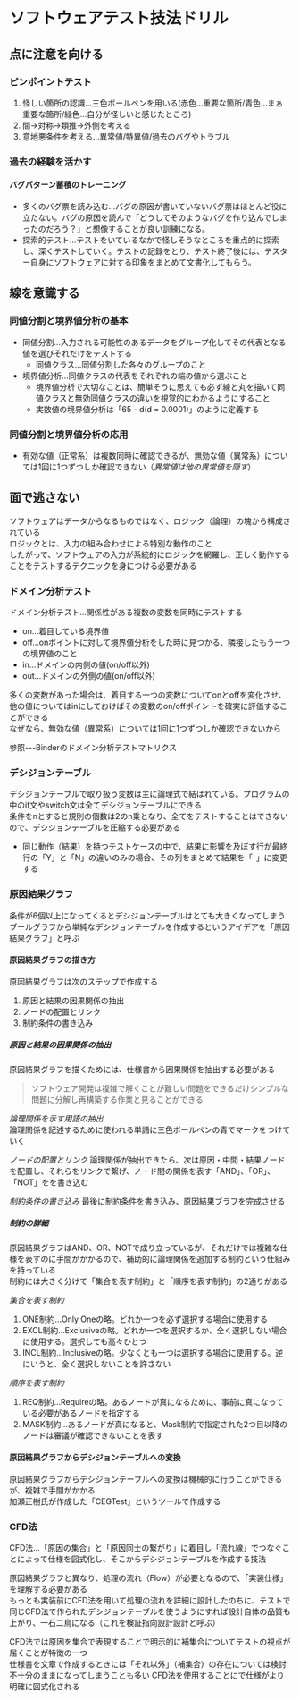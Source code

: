 # ソフトウェアテスト技法ドリル

## 点に注意を向ける

### ピンポイントテスト
1. 怪しい箇所の認識…三色ボールペンを用いる(赤色…重要な箇所/青色…まぁ重要な箇所/緑色…自分が怪しいと感じたところ)
2. 間→対称→類推→外側を考える
3. 意地悪条件を考える…異常値/特異値/過去のバグやトラブル

### 過去の経験を活かす
#### バグパターン蓄積のトレーニング
* 多くのバグ票を読み込む…バグの原因が書いていないバグ票はほとんど役に立たない。バグの原因を読んで「どうしてそのようなバグを作り込んでしまったのだろう？」と想像することが良い訓練になる。
* 探索的テスト…テストをいているなかで怪しそうなところを重点的に探索し、深くテストしていく。テストの記録をとり、テスト終了後には、テスター自身にソフトウェアに対する印象をまとめて文書化してもらう。

## 線を意識する

### 同値分割と境界値分析の基本
* 同値分割…入力される可能性のあるデータをグループ化してその代表となる値を選びそれだけをテストする
  * 同値クラス…同値分割した各々のグループのこと
* 境界値分析…同値クラスの代表をそれぞれの端の値から選ぶこと
  * 境界値分析で大切なことは、簡単そうに思えても必ず線と丸を描いて同値クラスと無効同値クラスの違いを視覚的にわかるようにすること
  * 実数値の境界値分析は「65 - d(d = 0.0001)」のように定義する

### 同値分割と境界値分析の応用
* 有効な値（正常系）は複数同時に確認できるが、無効な値（異常系）については1回に1つずつしか確認できない（*異常値は他の異常値を隠す*）


## 面で逃さない

ソフトウェアはデータからなるものではなく、ロジック（論理）の塊から構成されている  
ロジックとは、入力の組み合わせによる特別な動作のこと  
したがって、ソフトウェアの入力が系統的にロジックを網羅し、正しく動作することをテストするテクニックを身につける必要がある

### ドメイン分析テスト

ドメイン分析テスト…関係性がある複数の変数を同時にテストする  
* on…着目している境界値
* off…onポイントに対して境界値分析をした時に見つかる、隣接したもう一つの境界値のこと
* in…ドメインの内側の値(on/off以外)
* out…ドメインの外側の値(on/off以外)
  
多くの変数があった場合は、着目する一つの変数についてonとoffを変化させ、他の値についてはinにしておけばその変数のon/offポイントを確実に評価することができる  
なぜなら、無効な値（異常系）については1回に1つずつしか確認できないから

参照---Binderのドメイン分析テストマトリクス

### デシジョンテーブル

デシジョンテーブルで取り扱う変数は主に論理式で結ばれている。プログラムの中のif文やswitch文は全てデシジョンテーブルにできる  
条件をnとすると規則の個数は2のn乗となり、全てをテストすることはできないので、デシジョンテーブルを圧縮する必要がある  

* 同じ動作（結果）を持つテストケースの中で、結果に影響を及ぼす行が最終行の「Y」と「N」の違いのみの場合、その列をまとめて結果を「-」に変更する

### 原因結果グラフ

条件が6個以上になってくるとデシジョンテーブルはとても大きくなってしまう  
ブールグラフから単純なデシジョンテーブルを作成するというアイデアを「原因結果グラフ」と呼ぶ  

#### 原因結果グラフの描き方

原因結果グラフは次のステップで作成する
1. 原因と結果の因果関係の抽出
2. ノードの配置とリンク
3. 制約条件の書き込み

##### 原因と結果の因果関係の抽出

原因結果グラフを描くためには、仕様書から因果関係を抽出する必要がある  
> ソフトウェア開発は複雑で解くことが難しい問題をできるだけシンプルな問題に分解し再構築する作業と見ることができる

*論理関係を示す用語の抽出*  
論理関係を記述するために使われる単語に三色ボールペンの青でマークをつけていく

*ノードの配置とリンク*
論理関係が抽出できたら、次は原因・中間・結果ノードを配置し、それらをリンクで繋げ、ノード間の関係を表す「AND」、「OR」、「NOT」をを書き込む

*制約条件の書き込み*
最後に制約条件を書き込み、原因結果ブラフを完成させる

##### 制約の詳細

原因結果グラフはAND、OR、NOTで成り立っているが、それだけでは複雑な仕様を表すのに手間がかかるので、補助的に論理関係を追加する制約という仕組みを持っている  
制約には大きく分けて「集合を表す制約」と「順序を表す制約」の2通りがある  

*集合を表す制約*
1. ONE制約…Only Oneの略。どれか一つを必ず選択する場合に使用する
2. EXCL制約…Exclusiveの略。どれか一つを選択するか、全く選択しない場合に使用する。選択しても高々ひとつ
3. INCL制約…Inclusiveの略。少なくとも一つは選択する場合に使用する。逆にいうと、全く選択しないことを許さない

*順序を表す制約*
1. REQ制約…Requireの略。あるノードが真になるために、事前に真になっている必要があるノードを指定する
2. MASK制約…あるノードが真になると、Mask制約で指定された2つ目以降のノードは審議が確認できないことを表す

#### 原因結果グラフからデシジョンテーブルへの変換
原因結果グラフからデシジョンテーブルへの変換は機械的に行うことができるが、複雑で手間がかかる  
加瀬正樹氏が作成した「CEGTest」というツールで作成する

### CFD法

CFD法…「原因の集合」と「原因同士の繋がり」に着目し「流れ線」でつなぐことによって仕様を図式化し、そこからデシジョンテーブルを作成する技法  

原因結果グラフと異なり、処理の流れ（Flow）が必要となるので、「実装仕様」を理解する必要がある  
もっとも実装前にCFD法を用いて処理の流れを詳細に設計したのちに、テストで同じCFD法で作られたデシジョンテーブルを使うようにすれば設計自体の品質も上がり、一石二鳥になる（これを検証指向設計設計と呼ぶ）  

CFD法では原因を集合で表現することで明示的に補集合についてテストの視点が届くことが特徴の一つ  
仕様書を文章で作成するときには「それ以外」（補集合）の存在については検討不十分のままになってしまうことも多い
CFD法を使用することにで仕様がより明確に図式化される


